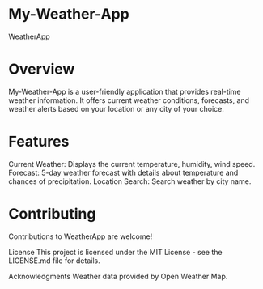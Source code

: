 # My-Weather-App
WeatherApp

# Overview
My-Weather-App is a user-friendly application that provides real-time weather information. It offers current weather conditions, forecasts, and weather alerts based on your location or any city of your choice.

# Features
Current Weather: Displays the current temperature, humidity, wind speed. 
Forecast: 5-day weather forecast with details about temperature and chances of precipitation.
Location Search: Search weather by city name.

# Contributing
Contributions to WeatherApp are welcome! 

License
This project is licensed under the MIT License - see the LICENSE.md file for details.

Acknowledgments
Weather data provided by Open Weather Map.
